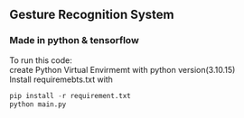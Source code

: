## Gesture Recognition System
### Made in python & tensorflow
To run this code:<br />
    create Python Virtual Envirmemt with python version(3.10.15)<br />
    Install requiremebts.txt with 
    
```python 
pip install -r requirement.txt
python main.py
 ```
